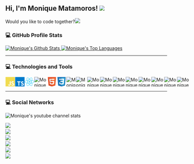 <h2> Hi, I'm Monique Matamoros! <img src="https://media.giphy.com/media/mGcNjsfWAjY5AEZNw6/giphy.gif" width="50"></h2>
<p>Would you like to code together?</a><img src="https://media.giphy.com/media/WUlplcMpOCEmTGBtBW/giphy.gif" width="30">


 <h3>💻 GitHub Profile Stats</h3>

 <a href="https://github.com/anuraghazra/github-readme-stats">
     <img alt="Monique's Github Stats" src="https://denvercoder1-github-readme-stats.vercel.app/api/?username=TiffMonique&show_icons=true&include_all_commits=true&count_private=true&theme=synthwave&bg_color=1F222E&title_color=F85D7F&icon_color=F8D866" height="192px">
 </a>

 <a href="https://github.com/anuraghazra/github-readme-stats">
     <img alt="Monique's Top Languages" src="https://github-readme-stats.vercel.app/api/top-langs/?username=TiffMonique&langs_count=8&layout=compact&theme=synthwave&bg_color=1F222E&title_color=F85D7F&icon_color=F8D866&hide=Jupyter%20Notebook" height="192px">
 </a>
<hr>
  
<h3>💻 Technologies and Tools</h3>
<div style="display: flex;">
  <img align="center" alt="Monique-Js" height="30" width="40" src="https://raw.githubusercontent.com/devicons/devicon/master/icons/javascript/javascript-plain.svg">
  <img align="center" alt="Monique-Ts" height="30" width="40" src="https://raw.githubusercontent.com/devicons/devicon/master/icons/typescript/typescript-plain.svg">
  <img align="center" alt="Monique-React" height="30" width="40" src="https://raw.githubusercontent.com/devicons/devicon/master/icons/react/react-original.svg">
   <img align="center" alt="Monique-CSS" height="30" width="40" src="https://github.com/marwin1991/profile-technology-icons/assets/136815194/5f8c622c-c217-4649-b0a9-7e0ee24bd704">
  <img align="center" alt="Monique-HTML" height="30" width="40" src="https://raw.githubusercontent.com/devicons/devicon/master/icons/html5/html5-original.svg">
  <img align="center" alt="Monique-CSS" height="30" width="40" src="https://raw.githubusercontent.com/devicons/devicon/master/icons/css3/css3-original.svg">
    <img align="center" alt="Monique-CSS" height="30" width="30" src="https://user-images.githubusercontent.com/25181517/192158956-48192682-23d5-4bfc-9dfb-6511ade346bc.png">
    <img align="center" alt="Monique-CSS" height="30" width="35" src="https://user-images.githubusercontent.com/25181517/183898054-b3d693d4-dafb-4808-a509-bab54cf5de34.png">
    <img align="center"  alt="Monique-CSS" height="30" width="40" src="https://user-images.githubusercontent.com/25181517/202896760-337261ed-ee92-4979-84c4-d4b829c7355d.png">
    <img align="center" alt="Monique-CSS" height="30" width="40" src="https://user-images.githubusercontent.com/25181517/189715289-df3ee512-6eca-463f-a0f4-c10d94a06b2f.png">
    <img align="center" alt="Monique-CSS" height="30" width="40" src="https://user-images.githubusercontent.com/25181517/190887639-d0ba4ec9-ddbe-45dd-bea1-4db83846503e.png">
    <img align="center" alt="Monique-CSS" height="30" width="40" src="https://user-images.githubusercontent.com/25181517/117201156-9a724800-adec-11eb-9a9d-3cd0f67da4bc.png">
    <img align="center" alt="Monique-CSS" height="30" width="40" src="https://user-images.githubusercontent.com/25181517/117201470-f6d56780-adec-11eb-8f7c-e70e376cfd07.png">
    <img align="center" alt="Monique-CSS" height="30" width="40" src="https://user-images.githubusercontent.com/25181517/183891303-41f257f8-6b3d-487c-aa56-c497b880d0fb.png">
    <img align="center" alt="Monique-CSS" height="30" width="40" src="https://user-images.githubusercontent.com/25181517/117208736-bdedc080-adf5-11eb-912f-61c7d43705f6.png">
    <img align="center" alt="Monique-CSS" height="30" width="40" src="https://user-images.githubusercontent.com/25181517/183896128-ec99105a-ec1a-4d85-b08b-1aa1620b2046.png">
 
</div>
      
           

  
</div>

<hr>
 <h3>💻 Social Networks</h3> 

 ![Monique's youtube channel stats](https://youtube-stats-card.vercel.app/api?channelid=UCpLDG26rmWQcvem3rqrlSOg&layout=extruded&theme=radical)
  <div style="display: flex; flex-direction: column;">
    <a href="https://www.youtube.com/channel/UCpLDG26rmWQcvem3rqrlSOg" target="_blank"><img src="https://img.shields.io/badge/YouTube-FF0000?style=for-the-badge&logo=youtube&logoColor=white" target="_blank"></a>
    <a href = "mailto:tmonique.mgi@gmail.com"><img src="https://img.shields.io/badge/-Gmail-%23333?style=for-the-badge&logo=gmail&logoColor=white" target="_blank"></a>
    <a href="https://www.linkedin.com/in/monique-matamoros/" target="_blank"><img src="https://img.shields.io/badge/-LinkedIn-%230077B5?style=for-the-badge&logo=linkedin&logoColor=white" target="_blank"></a> 
    <a href="https://twitter.com/moniqueCodes" target="_blank"><img src="https://img.shields.io/badge/Twitter-1DA1F2?style=for-the-badge&logo=twitter&logoColor=white" target="_blank"></a>
     <a href="https://medium.com/@tmonique.mg" target="_blank"><img src="https://img.shields.io/badge/Medium-12100E?style=for-the-badge&logo=medium&logoColor=white" target="_blank"></a>
    <a href="https://www.instagram.com/tmonique.mg" target="_blank"><img src="https://img.shields.io/badge/-Instagram-%23E4405F?style=for-the-badge&logo=instagram&logoColor=white" target="_blank"></a>
  </div>

</div>


